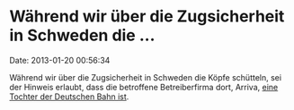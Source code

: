 Während wir über die Zugsicherheit in Schweden die \...
=======================================================

Date: 2013-01-20 00:56:34

Während wir über die Zugsicherheit in Schweden die Köpfe schütteln, sei
der Hinweis erlaubt, dass die betroffene Betreiberfirma dort, Arriva,
[eine Tochter der Deutschen Bahn
ist](http://de.wikipedia.org/wiki/Arriva).
